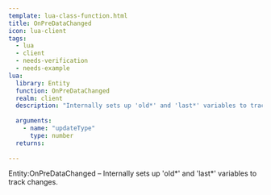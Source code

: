 ```yaml
---
template: lua-class-function.html
title: OnPreDataChanged
icon: lua-client
tags:
  - lua
  - client
  - needs-verification
  - needs-example
lua:
  library: Entity
  function: OnPreDataChanged
  realm: client
  description: "Internally sets up 'old*' and 'last*' variables to track changes."
  
  arguments:
    - name: "updateType"
      type: number
  returns:
    
---
```


<div class="lua__search__keywords">
Entity:OnPreDataChanged &#x2013; Internally sets up 'old*' and 'last*' variables to track changes.
</div>
